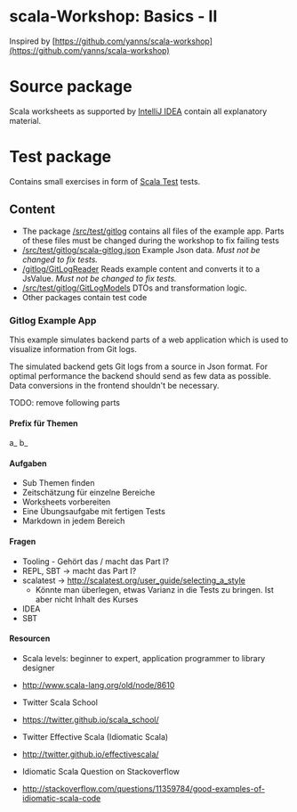 scala-Workshop: Basics - II
===========================

Inspired by [https://github.com/yanns/scala-workshop](https://github.com/yanns/scala-workshop)

# Source package
Scala worksheets as supported by [IntelliJ IDEA](https://www.jetbrains.com/idea/) contain all explanatory material. 

# Test package
Contains small exercises in form of [Scala Test](http://www.scalatest.org/) tests.  

## Content
 * The package [/src/test/gitlog](/src/test/gitlog) contains all files of the example app. Parts of these files must be changed during the
 workshop to fix failing tests
 * [/src/test/gitlog/scala-gitlog.json](/src/test/gitlog/scala-gitlog.json) Example Json data. *Must not be changed to fix tests.*
 * [/gitlog/GitLogReader](/src/test/src/test/gitlog/GitLogReader) Reads example content and converts it to a JsValue. *Must not be changed to fix tests.*
 * [/src/test/gitlog/GitLogModels](/src/test/gitlog/GitLogModels) DTOs and transformation logic.
 * Other packages contain test code 

### Gitlog Example App
This example simulates backend parts of a web application which is used to visualize information from Git logs.

The simulated backend gets Git logs from a source in Json format. For optimal performance the backend should send as few
data as possible. Data conversions in the frontend shouldn't be necessary.
  


TODO: remove following parts

#### Prefix für Themen
a_
b_

#### Aufgaben
* Sub Themen finden
* Zeitschätzung für einzelne Bereiche
* Worksheets vorbereiten
* Eine Übungsaufgabe mit fertigen Tests
* Markdown in jedem Bereich


#### Fragen
* Tooling - Gehört das / macht das Part I?
* REPL, SBT -> macht das Part I?
* scalatest  ->  http://scalatest.org/user_guide/selecting_a_style
  * Könnte man überlegen, etwas Varianz in die Tests zu bringen. Ist aber nicht Inhalt des Kurses
* IDEA
* SBT

#### Resourcen
* Scala levels: beginner to expert, application programmer to library designer
 - http://www.scala-lang.org/old/node/8610
* Twitter Scala School
 - https://twitter.github.io/scala_school/
* Twitter Effective Scala (Idiomatic Scala) 
 - http://twitter.github.io/effectivescala/
* Idiomatic Scala Question on Stackoverflow
 - http://stackoverflow.com/questions/11359784/good-examples-of-idiomatic-scala-code